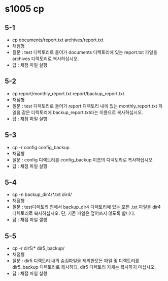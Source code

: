 # s1005 cp
## 5-1
- cp documents/report.txt archives/report.txt
- 채점형
- 질문 : test 디렉토리로 들어가 documents 디렉토리에 있는 report.txt 파일을 archives 디렉토리로 복사하십시오.
- 답 : 채점 파일 실행
## 5-2
- cp report/monthly_report.txt report/backup_report.txt
- 채점형
- 질문 : test 디렉토리로 들어가 report 디렉토리 내에 있는 monthly_report.txt 파일을 같은 디렉토리에 backup_report.txt라는 이름으로 복사하십시오.
- 답 : 채점 파일 실행
## 5-3
- cp -r config config_backup
- 채점형
- 질문 : config 디렉토리를 config_backup 이름의 디렉토리로 복사하십시오.
- 답 : 채점 파일 실행
## 5-4
- cp -n backup_dir4/*.txt dir4/
- 채점형
- 질문 : test디렉토리 안에서 backup_dir4 디렉토리에 있는 모든 .txt 파일을 dir4 디렉토리로 복사하십시오. 단, 기존 파일은 덮어쓰지 않도록 합니다.
- 답 : 채점 파일 샐행
## 5-5
- cp -r dir5/* dir5_backup/
- 채점형
- 질문 : dir5 디렉토리 내의 숨김파일을 제외한모든 파일 및 디렉토리를 dir5_backup 디렉토리로 복사하되, dir5 디렉토리 자체는 복사하지 마십시오.
- 답 : 채점 파일 실행

